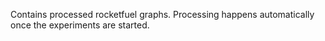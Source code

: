 Contains processed rocketfuel graphs. Processing happens automatically once the experiments are started.

